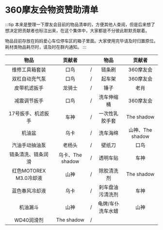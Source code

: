 # 360摩友会物资赞助清单

:::tip
本来是整理一下摩友会目前的物品清单的，方便其他人查阅，但是后来想了想决定把贡献者也标注出来，在这个集体中，大家都是不分彼此默默贡献着。

物品目前存放在妈妈爱心车位停车区的箱子里面。大家使用完毕请及时归置原位。耗材类物品耗尽时，请及时在群内通知。
:::

|          物品          |      贡献者      |      |       物品        |      贡献者      |
| :--------------------: | :--------------: | ---- | :---------------: | :--------------: |
|     维修工具箱套装     |       口鸟       |   /   |      链条刷       |    360摩友会     |
|     双杠自动充气泵     |       口鸟       |   /   |      起车架       |    360摩友会     |
|      皮带机滤扳手      |      龙骑士      |   /   |       锤子        |       老肖       |
|      减震调节扳手      |       口鸟       |   /   |    洗车伸缩桶     |    360摩友会     |
|   17号扳手、机滤扳手   |       车神       |   /   |  一次性乳胶手套   |    The shadow    |
|         机油盆         |       乌卡       |   /   |     洗车海绵      | 山神、The shadow |
|     汽油手动抽油泵     |      老杨头      |   /   |      壁纸刀       |       口鸟       |
|   链条清洗、链条润滑   | 乌卡、The shadow |   /   |     透明车贴      |       车神       |
| 红色MOTOREX M3.0冷却液 |       山神       |  /    |    除胶清洗剂     |    The shadow    |
|     蓝色春风冷却液     |       乌卡       |   /   | 刹车盘油污清洗剂  |       车神       |
|        机油漏斗        |       山神       |  /    | 龟牌/车仆洗车水蜡 |       山神       |
|       WD40润滑剂       |    The shadow    |   /   |                   |                  |

